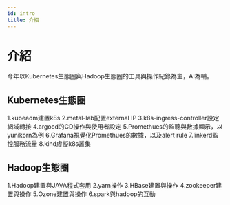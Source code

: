 ```yaml
---
id: intro
title: 介紹
---
```


# 介紹
今年以Kubernetes生態圈與Hadoop生態圈的工具與操作紀錄為主，AI為輔。
## Kubernetes生態圈
1.kubeadm建置k8s
2.metal-lab配置external IP
3.k8s-ingress-controller設定網域轉接
4.argocd的CD操作與使用者設定
5.Promethues的監聽與數據顯示，以yunikorn為例
6.Grafana視覺化Promethues的數據，以及alert rule
7.linkerd監控服務流量
8.kind虛擬k8s叢集

## Hadoop生態圈
1.Hadoop建置與JAVA程式套用
2.yarn操作
3.HBase建置與操作
4.zookeeper建置與操作
5.Ozone建置與操作
6.spark與hadoop的互動

